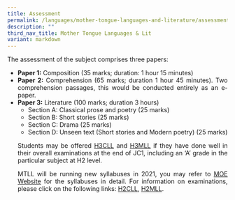 ```yaml
---
title: Assessment
permalink: /languages/mother-tongue-languages-and-literature/assessment/
description: ""
third_nav_title: Mother Tongue Languages & Lit
variant: markdown
---
```

<div align="justify">
<p>
The&nbsp;assessment&nbsp;of the subject comprises three papers:
</p><ul>
	<li><strong>Paper 1:</strong>&nbsp;Composition (35 marks; duration: 1 hour 15 minutes)</li>
	<li><strong>Paper 2:</strong>&nbsp;Comprehension (65 marks; duration 1 hour 45 minutes). Two 
comprehension passages, this would be conducted entirely as an e-paper.</li>
	<li><strong>Paper 3:</strong>&nbsp;Literature (100 marks; duration 3 hours)
		<ul>
			<li>Section A: Classical prose and poetry (25 marks)</li>
			<li>Section B: Short stories (25 marks)</li>
			<li>Section C: Drama (25 marks)</li>
			<li>Section D: Unseen text (Short stories and Modern poetry) (25 marks)</li></ul></li>

<p>
Students may be offered&nbsp;<a href="https://www.seab.gov.sg/files/A%20Level%20Syllabus%20Sch%20Cddts/2025/9901_y25_sy.pdf">H3CLL</a>&nbsp;and&nbsp;<a href="https://www.seab.gov.sg/files/A%20Level%20Syllabus%20Sch%20Cddts/2025/9921_y25_sy.pdf">H3MLL</a> if they have done well in their overall examinations at the end of JC1, including an ‘A’ grade in the particular subject at H2 level.</p>

<p>
MTLL will be running new syllabuses in 2021, you may refer to&nbsp;<a href="https://www.moe.gov.sg/post-secondary/a-level-curriculum-and-subject-syllabuses">MOE Website</a>&nbsp;for the syllabuses in detail. For information on examinations, please click on the following links:&nbsp;<a href="https://www.seab.gov.sg/files/A%20Level%20Syllabus%20Sch%20Cddts/2025/9575_y25_sy.pdf">H2CLL</a>,&nbsp;<a href="https://www.seab.gov.sg/files/A%20Level%20Syllabus%20Sch%20Cddts/2025/9576_y25_sy.pdf">H2MLL</a>.</p></ul></div>